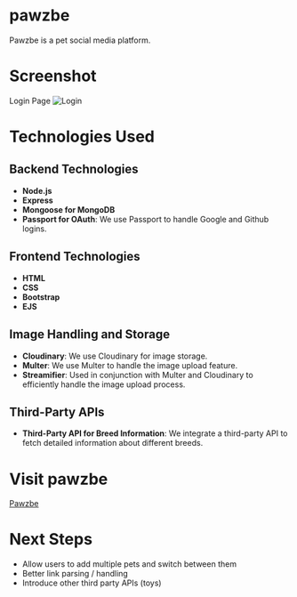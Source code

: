 # pawzbe

Pawzbe is a pet social media platform.


# Screenshot

Login Page
![Login](https://i.imgur.com/KY9N8mg.png)


# Technologies Used

## Backend Technologies

- **Node.js**
- **Express**
- **Mongoose for MongoDB**
- **Passport for OAuth**: We use Passport to handle Google and Github logins.
  
## Frontend Technologies

- **HTML**
- **CSS**
- **Bootstrap**
- **EJS**

## Image Handling and Storage

- **Cloudinary**: We use Cloudinary for image storage.
- **Multer**: We use Multer to handle the image upload feature.
- **Streamifier**: Used in conjunction with Multer and Cloudinary to efficiently handle the image upload process.

## Third-Party APIs

- **Third-Party API for Breed Information**: We integrate a third-party API to fetch detailed information about different breeds.


# Visit pawzbe

[Pawzbe](https://pawzbe.com/)

# Next Steps

- Allow users to add multiple pets and switch between them
- Better link parsing / handling
- Introduce other third party APIs (toys)